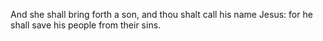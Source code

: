 And she shall bring forth a son, and thou shalt call his name Jesus: for he shall save his people from their sins.
